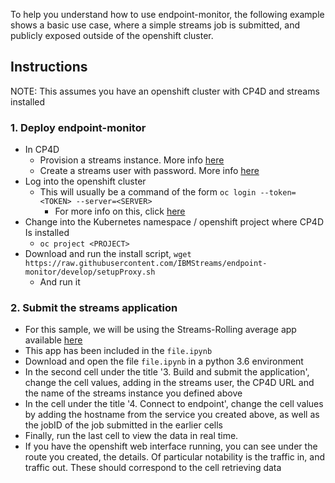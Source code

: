 To help you understand how to use endpoint-monitor, the following example shows a basic use case, where a simple streams job is submitted, and publicly exposed outside of the openshift cluster. 

## Instructions

NOTE: This assumes you have an openshift cluster with CP4D and streams installed

### 1. Deploy endpoint-monitor

- In CP4D
  - Provision a streams instance. More info [here](https://www.ibm.com/support/producthub/icpdata/docs/content/SSQNUZ_current/cpd/svc/streams/provision.html)
  - Create a streams user with password. More info [here](https://www.ibm.com/support/producthub/icpdata/docs/content/SSQNUZ_current/cpd/svc/streams/managing-access.html)
- Log into the openshift cluster
  - This will usually be a command of the form `oc login --token=<TOKEN> --server=<SERVER>`
    - For more info on this, click [here](https://docs.openshift.com/container-platform/4.5/cli_reference/openshift_cli/getting-started-cli.html#cli-logging-in_cli-developer-commands)
- Change into the Kubernetes namespace / openshift project where CP4D Is installed
  - `oc project <PROJECT>`
- Download and run the install script, `wget https://raw.githubusercontent.com/IBMStreams/endpoint-monitor/develop/setupProxy.sh`
  - And run it
  
### 2. Submit the streams application
- For this sample, we will be using the Streams-Rolling average app available [here](https://github.com/IBMStreams/sample.starter_notebooks/blob/latest/Streams-RollingAverageSample.ipynb)
- This app has been included in the `file.ipynb`
- Download and open the file `file.ipynb` in a python 3.6 environment
- In the second cell under the title '3. Build and submit the application', change the cell values, adding in the streams user, the CP4D URL and the name of the streams instance you defined above
- In the cell under the title '4. Connect to endpoint', change the cell values by adding the hostname from the service you created above, as well as the jobID of the job submitted in the earlier cells
- Finally, run the last cell to view the data in real time. 
- If you have the openshift web interface running, you can see under the route you created, the details. Of particular notability is the traffic in, and traffic out. These should correspond to the cell retrieving data
  
